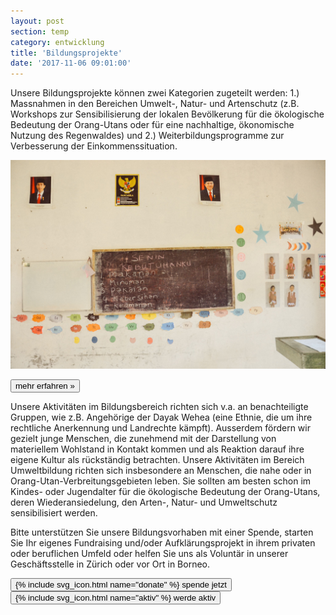 ```yaml
---
layout: post
section: temp
category: entwicklung
title: 'Bildungsprojekte'
date: '2017-11-06 09:01:00'
---
```

Unsere Bildungsprojekte können zwei Kategorien zugeteilt werden: 1.) Massnahmen in den Bereichen Umwelt-, Natur- und Artenschutz (z.B. Workshops zur Sensibilisierung der lokalen Bevölkerung für die ökologische Bedeutung der Orang-Utans oder für eine nachhaltige, ökonomische Nutzung des Regenwaldes) und 2.) Weiterbildungsprogramme zur Verbesserung der Einkommenssituation.

![](assets/images/school-blackboard.jpg)

[<button class="bos-button large info float-right space-left">mehr erfahren »</button>](bildungsprojekte.html)

Unsere Aktivitäten im Bildungsbereich richten sich v.a. an benachteiligte Gruppen, wie z.B. Angehörige der Dayak Wehea (eine Ethnie, die um ihre rechtliche Anerkennung und Landrechte kämpft). Ausserdem fördern wir gezielt junge Menschen, die zunehmend mit der Darstellung von materiellem Wohlstand in Kontakt kommen und als Reaktion darauf ihre eigene Kultur als rückständig betrachten. Unsere Aktivitäten im Bereich Umweltbildung richten sich insbesondere an Menschen, die nahe oder in Orang-Utan-Verbreitungsgebieten leben. Sie sollten am besten schon im Kindes- oder Jugendalter für die ökologische Bedeutung der Orang-Utans, deren Wiederansiedelung, den Arten-, Natur- und Umweltschutz sensibilisiert werden.

Bitte unterstützen Sie unsere Bildungsvorhaben mit einer Spende, starten Sie Ihr eigenes Fundraising und/oder Aufklärungsprojekt in ihrem privaten oder beruflichen Umfeld oder helfen Sie uns als Voluntär in unserer Geschäftsstelle in Zürich oder vor Ort in Borneo.

<div class="action-buttons text-center">
    <button class="bos-button" onclick="submitPayPal('AP6V9Q553SUAU')">
        {% include svg_icon.html name="donate" %} <span>spende jetzt</span>
    </button> 
    <a href="http://www.bos-schweiz.ch/de/helfen/unterstuetzung.htm">
        <button class="bos-button">
            {% include svg_icon.html name="aktiv" %} <span>werde aktiv</span>
        </button>
    </a>
</div>